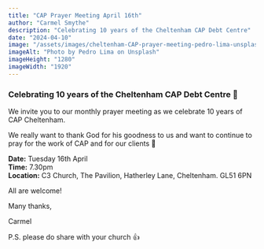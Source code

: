 ```yaml
---
title: "CAP Prayer Meeting April 16th"
author: "Carmel Smythe"
description: "Celebrating 10 years of the Cheltenham CAP Debt Centre"
date: "2024-04-10"
image: "/assets/images/cheltenham-CAP-prayer-meeting-pedro-lima-unsplash.jpg"
imageAlt: "Photo by Pedro Lima on Unsplash"
imageHeight: "1280"
imageWidth: "1920"
---
```


### Celebrating 10 years of the Cheltenham CAP Debt Centre 🥳

We invite you to our monthly prayer meeting as we celebrate 10 years of CAP Cheltenham.

We really want to thank God for his goodness to us and want to continue to pray for the work of CAP and for our clients 🙏

**Date:** Tuesday 16th April  
**Time:** 7.30pm  
**Location:** C3 Church, The Pavilion, Hatherley Lane, Cheltenham. GL51 6PN  

All are welcome!

Many thanks,

Carmel

P.S.  please do share with your church 👍